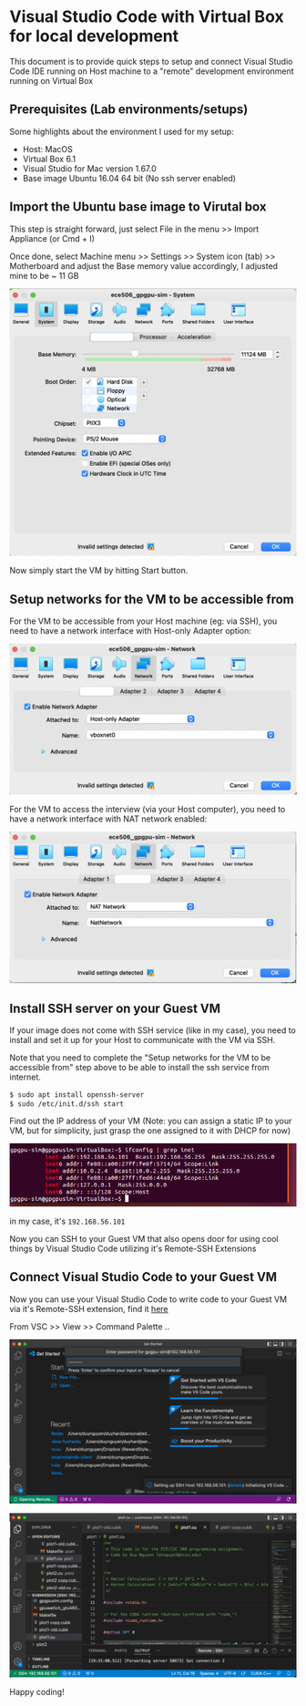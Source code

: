 # Visual Studio Code with Virtual Box for local development

This document is to provide quick steps to setup and connect Visual Studio Code IDE running on Host machine to a "remote" development environment running on Virtual Box

## Prerequisites (Lab environments/setups)

Some highlights about the environment I used for my setup:

- Host: MacOS
- Virtual Box 6.1
- Visual Studio for Mac version 1.67.0
- Base image Ubuntu 16.04 64 bit (No ssh server enabled)

## Import the Ubuntu base image to Virutal box

This step is straight forward, just select File in the menu >> Import Appliance (or Cmd + I)

Once done, select Machine menu >> Settings >> System icon (tab) >> Motherboard and adjust the Base memory value accordingly, I adjusted mine to be ~ 11 GB

![image](images/memory.png)

Now simply start the VM by hitting Start button.

## Setup networks for the VM to be accessible from 

For the VM to be accessible from your Host machine (eg: via SSH), you need to have a network interface with Host-only Adapter option:

![image](images/host-only.png)

For the VM to access the interview (via your Host computer), you need to have a network interface with NAT network enabled:

![image](images/nat.png)

## Install SSH server on your Guest VM

If your image does not come with SSH service (like in my case), you need to install and set it up for your Host to communicate with the VM via SSH.

Note that you need to complete the "Setup networks for the VM to be accessible from" step above to be able to install the ssh service from internet.

```code
$ sudo apt install openssh-server
$ sudo /etc/init.d/ssh start
```

Find out the IP address of your VM (Note: you can assign a static IP to your VM, but for simplicity, just grasp the one assigned to it with DHCP for now)

![image](images/ip-network.png)

in my case, it's `192.168.56.101` 

Now you can SSH to your Guest VM that also opens door for using cool things by Visual Studio Code utilizing it's Remote-SSH Extensions

## Connect Visual Studio Code to your Guest VM

Now you can use your Visual Studio Code to write code to your Guest VM via it's Remote-SSH extension, find it [here](https://code.visualstudio.com/docs/remote/ssh)

From VSC >> View >> Command Palette ..

![VC1](images/vc1.png)

![VC2](images/vc2.png)

Happy coding!






